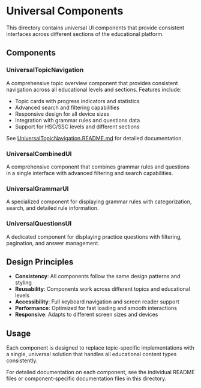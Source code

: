 # Universal Components

This directory contains universal UI components that provide consistent interfaces across different sections of the educational platform.

## Components

### UniversalTopicNavigation
A comprehensive topic overview component that provides consistent navigation across all educational levels and sections. Features include:
- Topic cards with progress indicators and statistics
- Advanced search and filtering capabilities
- Responsive design for all device sizes
- Integration with grammar rules and questions data
- Support for HSC/SSC levels and different sections

See [UniversalTopicNavigation.README.md](./UniversalTopicNavigation.README.md) for detailed documentation.

### UniversalCombinedUI
A comprehensive component that combines grammar rules and questions in a single interface with advanced filtering and search capabilities.

### UniversalGrammarUI  
A specialized component for displaying grammar rules with categorization, search, and detailed rule information.

### UniversalQuestionsUI
A dedicated component for displaying practice questions with filtering, pagination, and answer management.

## Design Principles

- **Consistency**: All components follow the same design patterns and styling
- **Reusability**: Components work across different topics and educational levels
- **Accessibility**: Full keyboard navigation and screen reader support
- **Performance**: Optimized for fast loading and smooth interactions
- **Responsive**: Adapts to different screen sizes and devices

## Usage

Each component is designed to replace topic-specific implementations with a single, universal solution that handles all educational content types consistently.

For detailed documentation on each component, see the individual README files or component-specific documentation files in this directory.